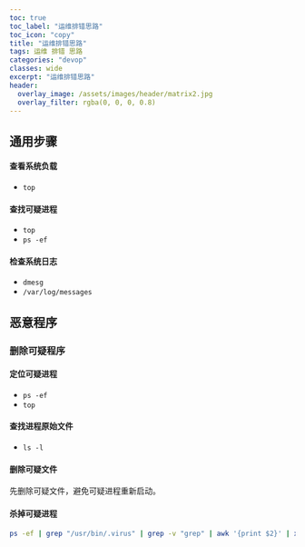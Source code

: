 ```yaml
---
toc: true
toc_label: "运维排错思路"
toc_icon: "copy"
title: "运维排错思路"
tags: 运维 排错 思路
categories: "devop"
classes: wide
excerpt: "运维排错思路"
header:
  overlay_image: /assets/images/header/matrix2.jpg
  overlay_filter: rgba(0, 0, 0, 0.8)
---
```






## 通用步骤






#### 查看系统负载

* `top`




#### 查找可疑进程

* `top`
* `ps -ef`




#### 检查系统日志

* `dmesg`
* `/var/log/messages`























## 恶意程序



### 删除可疑程序


#### 定位可疑进程

* `ps -ef`
* `top`

#### 查找进程原始文件

* `ls -l`

#### 删除可疑文件

先删除可疑文件，避免可疑进程重新启动。

#### 杀掉可疑进程

```bash
ps -ef | grep "/usr/bin/.virus" | grep -v "grep" | awk '{print $2}' | xargs kill -9
```
